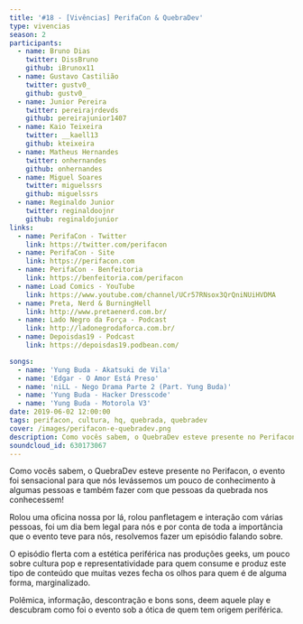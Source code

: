 ```yaml
---
title: '#18 - [Vivências] PerifaCon & QuebraDev'
type: vivencias
season: 2
participants:
  - name: Bruno Dias
    twitter: DissBruno
    github: iBrunox11
  - name: Gustavo Castilião
    twitter: gustv0_
    github: gustv0_
  - name: Junior Pereira
    twitter: pereirajrdevds
    github: pereirajunior1407
  - name: Kaio Teixeira
    twitter: __kaell13
    github: kteixeira
  - name: Matheus Hernandes
    twitter: onhernandes
    github: onhernandes
  - name: Miguel Soares
    twitter: miguelssrs
    github: miguelssrs
  - name: Reginaldo Junior
    twitter: reginaldoojnr
    github: reginaldojunior
links:
  - name: PerifaCon - Twitter
    link: https://twitter.com/perifacon
  - name: PerifaCon - Site
    link: https://perifacon.com
  - name: PerifaCon - Benfeitoria
    link: https://benfeitoria.com/perifacon
  - name: Load Comics - YouTube
    link: https://www.youtube.com/channel/UCr57RNsox3QrQniNUiHVDMA
  - name: Preta, Nerd & BurningHell
    link: http://www.pretaenerd.com.br/
  - name: Lado Negro da Força - Podcast
    link: http://ladonegrodaforca.com.br/
  - name: Depoisdas19 - Podcast
    link: https://depoisdas19.podbean.com/

songs:
  - name: 'Yung Buda - Akatsuki de Vila'
  - name: 'Edgar - O Amor Está Preso'
  - name: 'niLL - Nego Drama Parte 2 (Part. Yung Buda)'
  - name: 'Yung Buda - Hacker Dresscode'
  - name: 'Yung Buda - Motorola V3'
date: 2019-06-02 12:00:00
tags: perifacon, cultura, hq, quebrada, quebradev
cover: /images/perifacon-e-quebradev.png
description: Como vocês sabem, o QuebraDev esteve presente no Perifacon, o evento foi sensacional para que nós levássemos um pouco de conhecimento à algumas pessoas e também fazer com que pessoas da quebrada nos conhecessem!
soundcloud_id: 630173067
---
```


Como vocês sabem, o QuebraDev esteve presente no Perifacon, o evento foi sensacional para que nós levássemos um pouco de conhecimento à algumas pessoas e também fazer com que pessoas da quebrada nos conhecessem!

Rolou uma oficina nossa por lá, rolou panfletagem e interação com várias pessoas, foi um dia bem legal para nós e por conta de toda a importância que o evento teve para nós, resolvemos fazer um episódio falando sobre.

O episódio flerta com a estética periférica nas produções geeks, um pouco sobre cultura pop e representatividade para quem consume e produz este tipo de conteúdo que muitas vezes fecha os olhos para quem é de alguma forma, marginalizado.

Polêmica, informação, descontração e bons sons, deem aquele play e descubram como foi o evento sob a ótica de quem tem origem periférica.
